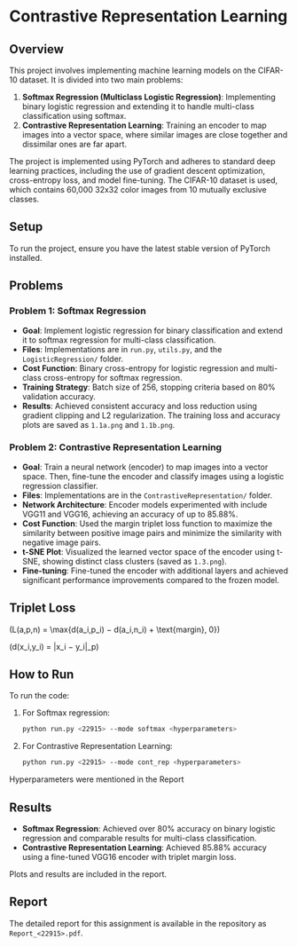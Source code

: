 # Contrastive Representation Learning

## Overview

This project involves implementing machine learning models on the CIFAR-10 dataset. It is divided into two main problems:

1. **Softmax Regression (Multiclass Logistic Regression)**: Implementing binary logistic regression and extending it to handle multi-class classification using softmax.
2. **Contrastive Representation Learning**: Training an encoder to map images into a vector space, where similar images are close together and dissimilar ones are far apart.

The project is implemented using PyTorch and adheres to standard deep learning practices, including the use of gradient descent optimization, cross-entropy loss, and model fine-tuning. The CIFAR-10 dataset is used, which contains 60,000 32x32 color images from 10 mutually exclusive classes.

## Setup

To run the project, ensure you have the latest stable version of PyTorch installed. 

## Problems

### Problem 1: Softmax Regression

- **Goal**: Implement logistic regression for binary classification and extend it to softmax regression for multi-class classification.
- **Files**: Implementations are in `run.py`, `utils.py`, and the `LogisticRegression/` folder.
- **Cost Function**: Binary cross-entropy for logistic regression and multi-class cross-entropy for softmax regression.
- **Training Strategy**: Batch size of 256, stopping criteria based on 80% validation accuracy.
- **Results**: Achieved consistent accuracy and loss reduction using gradient clipping and L2 regularization. The training loss and accuracy plots are saved as `1.1a.png` and `1.1b.png`.

### Problem 2: Contrastive Representation Learning

- **Goal**: Train a neural network (encoder) to map images into a vector space. Then, fine-tune the encoder and classify images using a logistic regression classifier.
- **Files**: Implementations are in the `ContrastiveRepresentation/` folder.
- **Network Architecture**: Encoder models experimented with include VGG11 and VGG16, achieving an accuracy of up to 85.88%.
- **Cost Function**: Used the margin triplet loss function to maximize the similarity between positive image pairs and minimize the similarity with negative image pairs.
- **t-SNE Plot**: Visualized the learned vector space of the encoder using t-SNE, showing distinct class clusters (saved as `1.3.png`).
- **Fine-tuning**: Fine-tuned the encoder with additional layers and achieved significant performance improvements compared to the frozen model.

## Triplet Loss
\(L(a,p,n) = \max\{d(a_i,p_i) − d(a_i,n_i) + \text{margin}, 0\}\)

\(d(x_i,y_i) = \|x_i − y_i\|_p\)

## How to Run

To run the code:

1. For Softmax regression:
    ```bash
    python run.py <22915> --mode softmax <hyperparameters>
    ```
2. For Contrastive Representation Learning:
    ```bash
    python run.py <22915> --mode cont_rep <hyperparameters>
    ```
Hyperparameters were mentioned in the Report
## Results

- **Softmax Regression**: Achieved over 80% accuracy on binary logistic regression and comparable results for multi-class classification.
- **Contrastive Representation Learning**: Achieved 85.88% accuracy using a fine-tuned VGG16 encoder with triplet margin loss.

Plots and results are included in the report.

## Report

The detailed report for this assignment is available in the repository as `Report_<22915>.pdf`.

